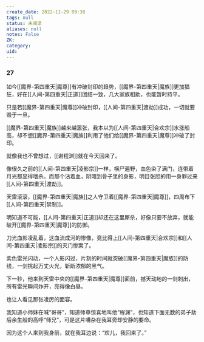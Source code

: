 ```yaml
---
create_date: 2022-11-29 09:38
tags: null
status: 未阅读 
aliases: null
notes: False
ZK: 
category: 
uid: 
---
```




### 27

如今[[魔界-第四重天|魔尊]]有冲破封印的趋势，[[魔界-第四重天|魔族]]更加猖狂，好在[[人间-第四重天|正道]]团结一致，几大家族相助，也能暂时持平。

只是若[[魔界-第四重天|魔尊]]冲破封印，[[人间-第四重天|渡劫]]成功，一切就要毁于一旦。

[[魔界-第四重天|魔族]]越来越嚣张，我本以为[[人间-第四重天|合欢宗]]水涨船高，却不想[[魔界-第四重天|魔族]]利用了他们给[[魔界-第四重天|魔尊]]冲破了封印。

就像我也不曾想过，[[谢程渊]]就在今天回来了。

像很久之前的[[人间-第四重天|凌影宗]]一样，横尸遍野，血色染了满门，连带着月光都显得嗜杀。而那个沾着血，阴暗到骨子里的身影，明目张胆的用一身罪过来[[人间-第四重天|渡劫]]。

天雷滚滚，[[魔界-第四重天|魔族]]之人守卫着[[魔界-第四重天|魔尊]]，四周布下[[人间-第四重天|禁制]]。

明知道不可能，[[人间-第四重天|正道]]却还在这里厮杀，好像只要不放弃，就能破开[[魔界-第四重天|魔尊]]的防御。

刀光血影凌乱着，这血流成河的惨像，竟比得上[[人间-第四重天|合欢宗]]和[[人间-第四重天|凌影宗]]的灭门惨案了。

紫色雷光闪动，一个人影闪过，片刻的时间就突破[[魔界-第四重天|魔族]]的防线，一剑挑起万丈火光，斩断浓郁的黑气。

下一秒，他来到天雷中央的[[魔界-第四重天|魔尊]]面前，撼天动地的一剑刺出，所有雷光瞬间炸开，亮得像白昼。

也让人看见那张凌厉的面容。

我知道小师妹在喊“哥哥”，知道师尊惊喜地叫他“程渊”，也知道下面无数的弟子劫后余生般的高呼“师兄”，可是这片嘈杂在我耳旁却安静的要命。

因为这个人来到我身前，就在我耳边说：“欢儿，我回来了。”